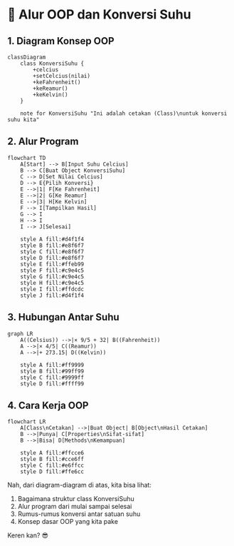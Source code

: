 # 🔄 Alur OOP dan Konversi Suhu

## 1. Diagram Konsep OOP

```mermaid
classDiagram
    class KonversiSuhu {
        +celcius
        +setCelcius(nilai)
        +keFahrenheit()
        +keReamur()
        +keKelvin()
    }

    note for KonversiSuhu "Ini adalah cetakan (Class)\nuntuk konversi suhu kita"
```

## 2. Alur Program

```mermaid
flowchart TD
    A[Start] --> B[Input Suhu Celcius]
    B --> C[Buat Object KonversiSuhu]
    C --> D[Set Nilai Celcius]
    D --> E{Pilih Konversi}
    E -->|1| F[Ke Fahrenheit]
    E -->|2| G[Ke Reamur]
    E -->|3| H[Ke Kelvin]
    F --> I[Tampilkan Hasil]
    G --> I
    H --> I
    I --> J[Selesai]

    style A fill:#d4f1f4
    style B fill:#e8f6f7
    style C fill:#e8f6f7
    style D fill:#e8f6f7
    style E fill:#ffeb99
    style F fill:#c9e4c5
    style G fill:#c9e4c5
    style H fill:#c9e4c5
    style I fill:#ffdcdc
    style J fill:#d4f1f4
```

## 3. Hubungan Antar Suhu

```mermaid
graph LR
    A((Celsius)) -->|× 9/5 + 32| B((Fahrenheit))
    A -->|× 4/5| C((Reamur))
    A -->|+ 273.15| D((Kelvin))

    style A fill:#ff9999
    style B fill:#99ff99
    style C fill:#9999ff
    style D fill:#ffff99
```

## 4. Cara Kerja OOP

```mermaid
flowchart LR
    A[Class\nCetakan] -->|Buat Object| B[Object\nHasil Cetakan]
    B -->|Punya| C[Properties\nSifat-sifat]
    B -->|Bisa| D[Methods\nKemampuan]

    style A fill:#ffcce6
    style B fill:#cce6ff
    style C fill:#e6ffcc
    style D fill:#ffe6cc
```

Nah, dari diagram-diagram di atas, kita bisa lihat:

1. Bagaimana struktur class KonversiSuhu
2. Alur program dari mulai sampai selesai
3. Rumus-rumus konversi antar satuan suhu
4. Konsep dasar OOP yang kita pake

Keren kan? 😎
